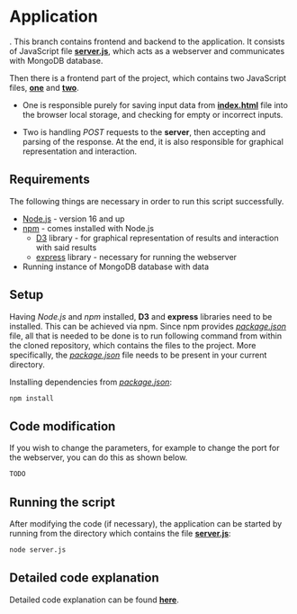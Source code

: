 # Application
.
This branch contains frontend and backend to the application. It consists of JavaScript file [**server.js**](https://github.com/slavejko/sledovanie_transakcii_v_ethereum_blockchaine), which acts as a webserver and communicates with MongoDB database. 

Then there is a frontend part of the project, which contains two JavaScript files, [**one**](https://github.com/slavejko/sledovanie_transakcii_v_ethereum_blockchaine) and [**two**](https://github.com/slavejko/sledovanie_transakcii_v_ethereum_blockchaine). 

- One is responsible purely for saving input data from [**index.html**]() file into the browser local storage, and checking for empty or incorrect inputs.

- Two is handling *POST* requests to the **server**, then accepting and parsing of the response. At the end, it is also responsible for graphical representation and interaction. 


## Requirements

The following things are necessary in order to run this script successfully.

- [Node.js](https://nodejs.org/en/) - version 16 and up
- [npm](https://www.npmjs.com/) - comes installed with Node.js
  - [D3](https://www.npmjs.com/package/d3) library - for graphical representation of results and interaction with said results
  - [express](https://expressjs.com/en/starter/installing.html) library - necessary for running the webserver
- Running instance of MongoDB database with data

## Setup

Having *Node.js* and *npm* installed, **D3** and **express** libraries need to be installed. This can be achieved via npm. Since npm provides [*package.json*](https://www.npmjs.com/) file, all that is needed to be done is to run following command from within the cloned repository, which contains the files to the project. More specifically, the [*package.json*](https://www.npmjs.com/) file needs to be present in your current directory.

Installing dependencies from [*package.json*](https://www.npmjs.com/):
```bash
npm install
```

## Code modification

If you wish to change the parameters, for example to change the port for the webserver, you can do this as shown below.

```python
TODO 
```


## Running the script

After modifying the code (if necessary), the application can be started by running from the directory which contains the file [**server.js**](https://github.com/slavejko/sledovanie_transakcii_v_ethereum_blockchaine):
```bash
node server.js
```

## Detailed code explanation

Detailed code explanation can be found [**here**]().
